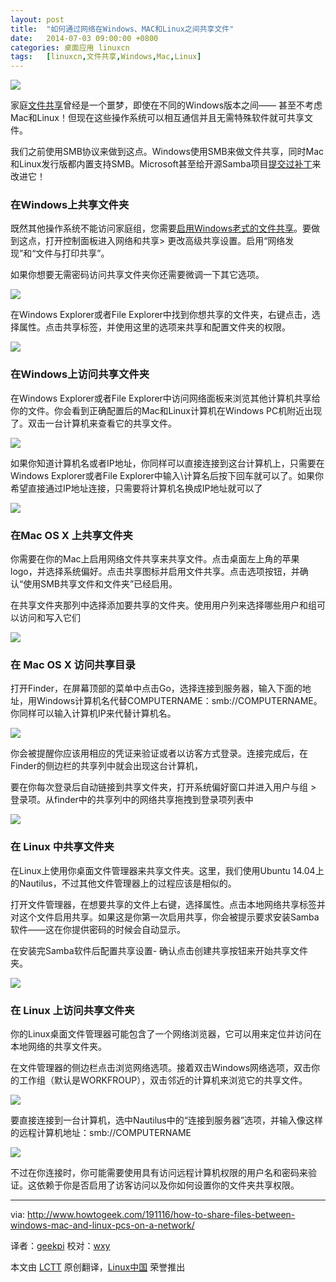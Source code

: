 ```yaml
---
layout: post
title:	"如何通过网络在Windows、MAC和Linux之间共享文件"
date:	2014-07-03 09:00:00 +0800 
categories:	桌面应用 linuxcn 
tags:	[linuxcn,文件共享,Windows,Mac,Linux]
---
```



![](/Asserts/Images//attachment/album/201407/03/091410kpxnzcz15it7ia7h.jpg)


家庭[文件共享](http://www.howtogeek.com/166407/how-to-easily-share-files-between-nearby-computers/)曾经是一个噩梦，即使在不同的Windows版本之间—— 甚至不考虑Mac和Linux！但现在这些操作系统可以相互通信并且无需特殊软件就可共享文件。


我们之前使用SMB协议来做到这点。Windows使用SMB来做文件共享，同时Mac和Linux发行版都内置支持SMB。Microsoft甚至给开源Samba项目[提交过补丁](http://www.samba.org/samba/news/developers/ms-patch.html)来改进它！


### 在Windows上共享文件夹


既然其他操作系统不能访问家庭组，您需要[启用Windows老式的文件共享](http://www.howtogeek.com/school/windows-network-sharing/lesson3/)。要做到这点，打开控制面板进入网络和共享> 更改高级共享设置。启用“网络发现”和“文件与打印共享”。


如果你想要无需密码访问共享文件夹你还需要微调一下其它选项。


![](/Asserts/Images//attachment/album/201407/03/091427pl0ykgkjdyyolyjj.png)


在Windows Explorer或者File Explorer中找到你想共享的文件夹，右键点击，选择属性。点击共享标签，并使用这里的选项来共享和配置文件夹的权限。


![](/Asserts/Images//attachment/album/201407/03/091449ocw5x52j4u8u8x2u.png)


### 在Windows上访问共享文件夹


在Windows Explorer或者File Explorer中访问网络面板来浏览其他计算机共享给你的文件。你会看到正确配置后的Mac和Linux计算机在Windows PC机附近出现了。双击一台计算机来查看它的共享文件。


![](/Asserts/Images//attachment/album/201407/03/091458irr2aerq5sra3r52.png)


如果你知道计算机名或者IP地址，你同样可以直接连接到这台计算机上，只需要在Windows Explorer或者File Explorer中输入\计算名后按下回车就可以了。如果你希望直接通过IP地址连接，只需要将计算机名换成IP地址就可以了


![](/Asserts/Images//attachment/album/201407/03/091501ocx3536ng23dnbtn.png)


### 在Mac OS X 上共享文件夹


你需要在你的Mac上启用网络文件共享来共享文件。点击桌面左上角的苹果logo，并选择系统偏好。点击共享图标并启用文件共享。点击选项按钮，并确认“使用SMB共享文件和文件夹”已经启用。


在共享文件夹那列中选择添加要共享的文件夹。使用用户列来选择哪些用户和组可以访问和写入它们


![](/Asserts/Images//attachment/album/201407/03/091505tkktsd7ck45yryl4.png)


### 在 Mac OS X 访问共享目录


打开Finder，在屏幕顶部的菜单中点击Go，选择连接到服务器，输入下面的地址，用Windows计算机名代替COMPUTERNAME：smb://COMPUTERNAME。你同样可以输入计算机IP来代替计算机名。


![](/Asserts/Images//attachment/album/201407/03/091514jain6u5lb2vla602.png)


你会被提醒你应该用相应的凭证来验证或者以访客方式登录。连接完成后，在Finder的侧边栏的共享列中就会出现这台计算机，


要在你每次登录后自动链接到共享文件夹，打开系统偏好窗口并进入用户与组 > 登录项。从finder中的共享列中的网络共享拖拽到登录项列表中


![](/Asserts/Images//attachment/album/201407/03/091526au5u5bl6l5ht53tb.png)


### 在 Linux 中共享文件夹


在Linux上使用你桌面文件管理器来共享文件夹。这里，我们使用Ubuntu 14.04上的Nautilus，不过其他文件管理器上的过程应该是相似的。


打开文件管理器，在想要共享的文件上右键，选择属性。点击本地网络共享标签并对这个文件启用共享。如果这是你第一次启用共享，你会被提示要求安装Samba软件——这在你提供密码的时候会自动显示。


在安装完Samba软件后配置共享设置- 确认点击创建共享按钮来开始共享文件夹。


![](/Asserts/Images//attachment/album/201407/03/091536ielvhfhj3lhh1fce.png)


### 在 Linux 上访问共享文件夹


你的Linux桌面文件管理器可能包含了一个网络浏览器，它可以用来定位并访问在本地网络的共享文件夹。


在文件管理器的侧边栏点击浏览网络选项。接着双击Windows网络选项，双击你的工作组（默认是WORKFROUP），双击邻近的计算机来浏览它的共享文件。


![](/Asserts/Images//attachment/album/201407/03/091542m500ep7iib5ee9pe.png)


要直接连接到一台计算机，选中Nautilus中的“连接到服务器”选项，并输入像这样的远程计算机地址：smb://COMPUTERNAME


![](/Asserts/Images//attachment/album/201407/03/091551y982x293g5jzl28l.png)


不过在你连接时，你可能需要使用具有访问远程计算机权限的用户名和密码来验证。这依赖于你是否启用了访客访问以及你如何设置你的文件夹共享权限。




---


via: <http://www.howtogeek.com/191116/how-to-share-files-between-windows-mac-and-linux-pcs-on-a-network/>


译者：[geekpi](https://github.com/geekpi) 校对：[wxy](https://github.com/wxy)


本文由 [LCTT](https://github.com/LCTT/TranslateProject) 原创翻译，[Linux中国](http://linux.cn/) 荣誉推出
